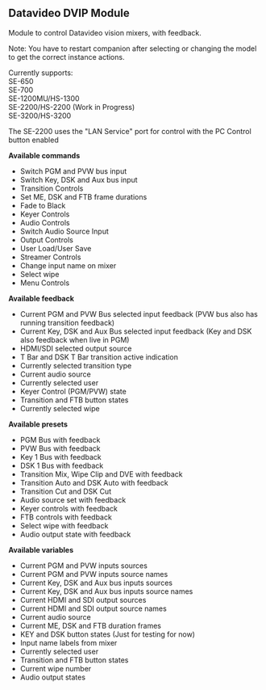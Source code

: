 ## Datavideo DVIP Module

Module to control Datavideo vision mixers, with feedback.

Note: You have to restart companion after selecting or changing the model to get the correct instance actions.

Currently supports:  
SE-650  
SE-700  
SE-1200MU/HS-1300  
SE-2200/HS-2200 (Work in Progress)  
SE-3200/HS-3200  
  
The SE-2200 uses the "LAN Service" port for control with the PC Control button enabled  

**Available commands**

* Switch PGM and PVW bus input
* Switch Key, DSK and Aux bus input
* Transition Controls
* Set ME, DSK and FTB frame durations
* Fade to Black
* Keyer Controls
* Audio Controls
* Switch Audio Source Input
* Output Controls
* User Load/User Save
* Streamer Controls
* Change input name on mixer
* Select wipe
* Menu Controls


**Available feedback**
* Current PGM and PVW Bus selected input feedback (PVW bus also has running transition feedback)
* Current Key, DSK and Aux Bus selected input feedback (Key and DSK also feedback when live in PGM)
* HDMI/SDI selected output source
* T Bar and DSK T Bar transition active indication
* Currently selected transition type
* Current audio source
* Currently selected user
* Keyer Control (PGM/PVW) state
* Transition and FTB button states
* Currently selected wipe


**Available presets**
* PGM Bus with feedback
* PVW Bus with feedback
* Key 1 Bus with feedback
* DSK 1 Bus with feedback
* Transition Mix, Wipe Clip and DVE with feedback
* Transition Auto and DSK Auto with feedback
* Transition Cut and DSK Cut
* Audio source set with feedback
* Keyer controls with feedback
* FTB controls with feedback
* Select wipe with feedback
* Audio output state with feedback

**Available variables**
* Current PGM and PVW inputs sources
* Current PGM and PVW inputs source names
* Current Key, DSK and Aux bus inputs sources
* Current Key, DSK and Aux bus inputs source names
* Current HDMI and SDI output sources
* Current HDMI and SDI output source names
* Current audio source
* Current ME, DSK and FTB duration frames
* KEY and DSK button states (Just for testing for now)
* Input name labels from mixer
* Currently selected user
* Transition and FTB button states
* Current wipe number
* Audio output states